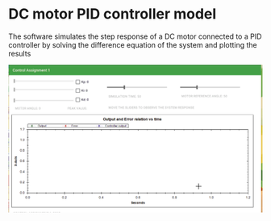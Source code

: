 # DC motor PID controller model

The software simulates the step response of a DC motor connected to a PID controller by solving the difference equation of the system and plotting the results


![gif](https://github.com/ELBe7ery/Control-system-assignments/blob/master/Assignment%201/Assignment_1.gif)
